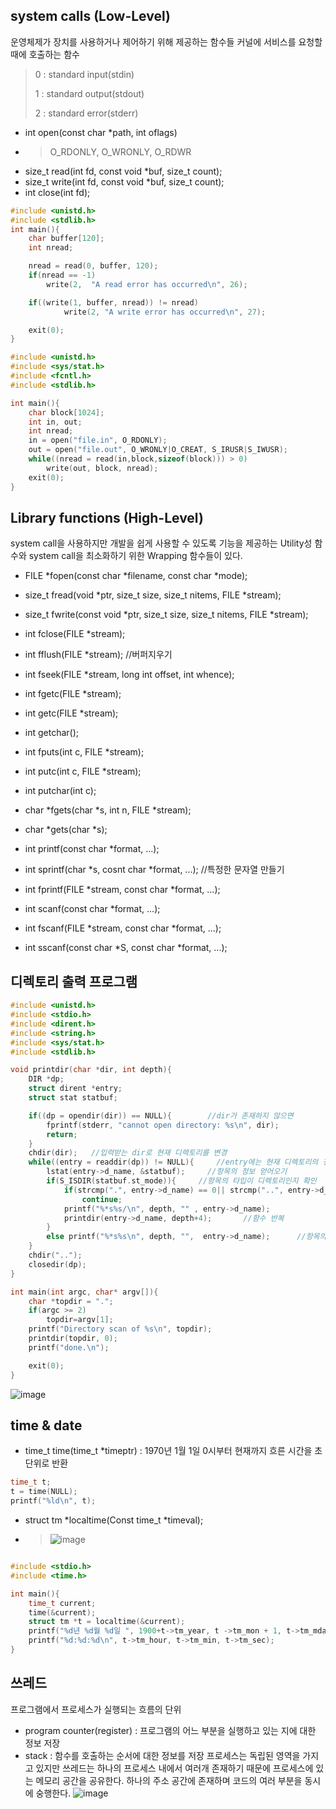 ## system calls (Low-Level)
운영체제가 장치를 사용하거나 제어하기 위해 제공하는 함수들
커널에 서비스를 요청할 때에 호출하는 함수
> 0 : standard input(stdin)
> 
> 1 : standard output(stdout)
> 
> 2 : standard error(stderr)

* int open(const char *path, int oflags)
* > O_RDONLY, O_WRONLY, O_RDWR
* size_t read(int fd, const void *buf, size_t count);
* size_t write(int fd, const void *buf, size_t count);
* int close(int fd);
```c
#include <unistd.h>
#include <stdlib.h>
int main(){
    char buffer[120];
    int nread;

    nread = read(0, buffer, 120);
    if(nread == -1)
        write(2,  "A read error has occurred\n", 26);

    if((write(1, buffer, nread)) != nread)
            write(2, "A write error has occurred\n", 27);

    exit(0);
}
```

```c
#include <unistd.h>
#include <sys/stat.h>
#include <fcntl.h>
#include <stdlib.h>

int main(){
    char block[1024];
    int in, out;
    int nread;
    in = open("file.in", O_RDONLY);
    out = open("file.out", O_WRONLY|O_CREAT, S_IRUSR|S_IWUSR);
    while((nread = read(in,block,sizeof(block))) > 0)
        write(out, block, nread);
    exit(0);
}
```
 
## Library functions (High-Level)
system call을 사용하지만 개발을 쉽게 사용할 수 있도록 기능을 제공하는 Utility성 함수와 system call을 최소화하기 위한 Wrapping 함수들이 있다.
* FILE *fopen(const char *filename, const char *mode);
* size_t fread(void *ptr, size_t size, size_t nitems, FILE *stream);
* size_t fwrite(const void *ptr, size_t size, size_t nitems, FILE *stream);
* int fclose(FILE *stream);
* int fflush(FILE *stream);   //버퍼지우기
* int fseek(FILE *stream, long int offset, int whence);

* int fgetc(FILE *stream);
* int getc(FILE *stream);
* int getchar();
* int fputs(int c, FILE *stream);
* int putc(int c, FILE *stream);
* int putchar(int c);
* char *fgets(char *s, int n, FILE *stream);
* char *gets(char *s);

* int printf(const char *format, ...);
* int sprintf(char *s, cosnt char *format, ...);      //특정한 문자열 만들기
* int fprintf(FILE *stream, const char *format, ...);
* int scanf(const char *format, ...);
* int fscanf(FILE *stream, const char *format, ...);
* int sscanf(const char *S, const char *format, ...);


## 디렉토리 출력 프로그램
```c
#include <unistd.h>
#include <stdio.h>
#include <dirent.h>
#include <string.h>
#include <sys/stat.h>
#include <stdlib.h>

void printdir(char *dir, int depth){
    DIR *dp;
    struct dirent *entry;
    struct stat statbuf;

    if((dp = opendir(dir)) == NULL){        //dir가 존재하지 않으면
        fprintf(stderr, "cannot open directory: %s\n", dir);
        return;
    }
    chdir(dir);   //입력받는 dir로 현재 디렉토리를 변경
    while((entry = readdir(dp)) != NULL){     //entry에는 현재 디렉토리의 정보를 저장
        lstat(entry->d_name, &statbuf);     //항목의 정보 얻어오기
        if(S_ISDIR(statbuf.st_mode)){     //항목의 타입이 디렉토리인지 확인
            if(strcmp(".", entry->d_name) == 0|| strcmp("..", entry->d_name) == 0)
                continue;
            printf("%*s%s/\n", depth, "" , entry->d_name);      
            printdir(entry->d_name, depth+4);       //함수 반복
        }
        else printf("%*s%s\n", depth, "",  entry->d_name);      //항목의 타입이 파일일 경우
    }
    chdir("..");
    closedir(dp);
}

int main(int argc, char* argv[]){
    char *topdir = ".";
    if(argc >= 2)
        topdir=argv[1];
    printf("Directory scan of %s\n", topdir);
    printdir(topdir, 0);
    printf("done.\n");

    exit(0);
}
```
![image](https://user-images.githubusercontent.com/64197428/127793989-b8c7d69b-44dc-4d17-876c-f9db512eb709.png)
## time & date
* time_t time(time_t *timeptr) : 1970년 1월 1일 0시부터 현재까지 흐른 시간을 초 단위로 반환
```c
time_t t;
t = time(NULL);
printf("%ld\n", t);
```
* struct tm *localtime(Const time_t *timeval);
* > ![image](https://user-images.githubusercontent.com/64197428/127808646-762749ef-c098-402a-82f3-4ae933fc0a70.png)

```c

#include <stdio.h>
#include <time.h>

int main(){
    time_t current;
    time(&current);
    struct tm *t = localtime(&current);
    printf("%d년 %d월 %d일 ", 1900+t->tm_year, t ->tm_mon + 1, t->tm_mday);
    printf("%d:%d:%d\n", t->tm_hour, t->tm_min, t->tm_sec);
}
```

## 쓰레드
프로그램에서 프로세스가 실행되는 흐름의 단위
* program counter(register) : 프로그램의 어느 부분을 실행하고 있는 지에 대한 정보 저장
* stack : 함수를 호출하는 순서에 대한 정보를 저장
프로세스는 독립된 영역을 가지고 있지만 쓰레드는 하나의 프로세스 내에서 여러개 존재하기 때문에 프로세스에 있는 메모리 공간을 공유한다.
하나의 주소 공간에 존재하며 코드의 여러 부분을 동시에 숭행한다.
![image](https://user-images.githubusercontent.com/64197428/127832820-f6494104-54b5-41eb-afe1-a75ed454f9ee.png)




